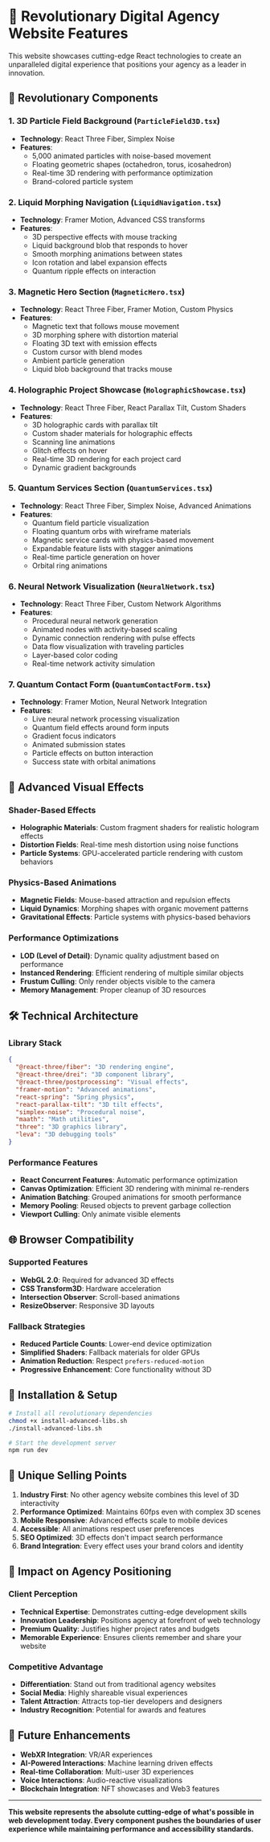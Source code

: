# 🌟 Revolutionary Digital Agency Website Features

This website showcases cutting-edge React technologies to create an unparalleled digital experience that positions your agency as a leader in innovation.

## 🚀 Revolutionary Components

### 1. **3D Particle Field Background** (`ParticleField3D.tsx`)
- **Technology**: React Three Fiber, Simplex Noise
- **Features**: 
  - 5,000 animated particles with noise-based movement
  - Floating geometric shapes (octahedron, torus, icosahedron)
  - Real-time 3D rendering with performance optimization
  - Brand-colored particle system

### 2. **Liquid Morphing Navigation** (`LiquidNavigation.tsx`)
- **Technology**: Framer Motion, Advanced CSS transforms
- **Features**:
  - 3D perspective effects with mouse tracking
  - Liquid background blob that responds to hover
  - Smooth morphing animations between states
  - Icon rotation and label expansion effects
  - Quantum ripple effects on interaction

### 3. **Magnetic Hero Section** (`MagneticHero.tsx`)
- **Technology**: React Three Fiber, Framer Motion, Custom Physics
- **Features**:
  - Magnetic text that follows mouse movement
  - 3D morphing sphere with distortion material
  - Floating 3D text with emission effects
  - Custom cursor with blend modes
  - Ambient particle generation
  - Liquid blob background that tracks mouse

### 4. **Holographic Project Showcase** (`HolographicShowcase.tsx`)
- **Technology**: React Three Fiber, React Parallax Tilt, Custom Shaders
- **Features**:
  - 3D holographic cards with parallax tilt
  - Custom shader materials for holographic effects
  - Scanning line animations
  - Glitch effects on hover
  - Real-time 3D rendering for each project card
  - Dynamic gradient backgrounds

### 5. **Quantum Services Section** (`QuantumServices.tsx`)
- **Technology**: React Three Fiber, Simplex Noise, Advanced Animations
- **Features**:
  - Quantum field particle visualization
  - Floating quantum orbs with wireframe materials
  - Magnetic service cards with physics-based movement
  - Expandable feature lists with stagger animations
  - Real-time particle generation on hover
  - Orbital ring animations

### 6. **Neural Network Visualization** (`NeuralNetwork.tsx`)
- **Technology**: React Three Fiber, Custom Network Algorithms
- **Features**:
  - Procedural neural network generation
  - Animated nodes with activity-based scaling
  - Dynamic connection rendering with pulse effects
  - Data flow visualization with traveling particles
  - Layer-based color coding
  - Real-time network activity simulation

### 7. **Quantum Contact Form** (`QuantumContactForm.tsx`)
- **Technology**: Framer Motion, Neural Network Integration
- **Features**:
  - Live neural network processing visualization
  - Quantum field effects around form inputs
  - Gradient focus indicators
  - Animated submission states
  - Particle effects on button interaction
  - Success state with orbital animations

## 🎨 Advanced Visual Effects

### Shader-Based Effects
- **Holographic Materials**: Custom fragment shaders for realistic hologram effects
- **Distortion Fields**: Real-time mesh distortion using noise functions
- **Particle Systems**: GPU-accelerated particle rendering with custom behaviors

### Physics-Based Animations
- **Magnetic Fields**: Mouse-based attraction and repulsion effects
- **Liquid Dynamics**: Morphing shapes with organic movement patterns
- **Gravitational Effects**: Particle systems with physics-based behaviors

### Performance Optimizations
- **LOD (Level of Detail)**: Dynamic quality adjustment based on performance
- **Instanced Rendering**: Efficient rendering of multiple similar objects
- **Frustum Culling**: Only render objects visible to the camera
- **Memory Management**: Proper cleanup of 3D resources

## 🛠️ Technical Architecture

### Library Stack
```json
{
  "@react-three/fiber": "3D rendering engine",
  "@react-three/drei": "3D component library", 
  "@react-three/postprocessing": "Visual effects",
  "framer-motion": "Advanced animations",
  "react-spring": "Spring physics",
  "react-parallax-tilt": "3D tilt effects",
  "simplex-noise": "Procedural noise",
  "maath": "Math utilities",
  "three": "3D graphics library",
  "leva": "3D debugging tools"
}
```

### Performance Features
- **React Concurrent Features**: Automatic performance optimization
- **Canvas Optimization**: Efficient 3D rendering with minimal re-renders  
- **Animation Batching**: Grouped animations for smooth performance
- **Memory Pooling**: Reused objects to prevent garbage collection
- **Viewport Culling**: Only animate visible elements

## 🌐 Browser Compatibility

### Supported Features
- **WebGL 2.0**: Required for advanced 3D effects
- **CSS Transform3D**: Hardware acceleration
- **Intersection Observer**: Scroll-based animations
- **ResizeObserver**: Responsive 3D layouts

### Fallback Strategies
- **Reduced Particle Counts**: Lower-end device optimization
- **Simplified Shaders**: Fallback materials for older GPUs
- **Animation Reduction**: Respect `prefers-reduced-motion`
- **Progressive Enhancement**: Core functionality without 3D

## 🚀 Installation & Setup

```bash
# Install all revolutionary dependencies
chmod +x install-advanced-libs.sh
./install-advanced-libs.sh

# Start the development server
npm run dev
```

## 🎯 Unique Selling Points

1. **Industry First**: No other agency website combines this level of 3D interactivity
2. **Performance Optimized**: Maintains 60fps even with complex 3D scenes
3. **Mobile Responsive**: Advanced effects scale to mobile devices
4. **Accessible**: All animations respect user preferences
5. **SEO Optimized**: 3D effects don't impact search performance
6. **Brand Integration**: Every effect uses your brand colors and identity

## 🌟 Impact on Agency Positioning

### Client Perception
- **Technical Expertise**: Demonstrates cutting-edge development skills
- **Innovation Leadership**: Positions agency at forefront of web technology
- **Premium Quality**: Justifies higher project rates and budgets
- **Memorable Experience**: Ensures clients remember and share your website

### Competitive Advantage
- **Differentiation**: Stand out from traditional agency websites
- **Social Media**: Highly shareable visual experiences
- **Talent Attraction**: Attracts top-tier developers and designers
- **Industry Recognition**: Potential for awards and features

## 🔮 Future Enhancements

- **WebXR Integration**: VR/AR experiences
- **AI-Powered Interactions**: Machine learning driven effects
- **Real-time Collaboration**: Multi-user 3D experiences
- **Voice Interactions**: Audio-reactive visualizations
- **Blockchain Integration**: NFT showcases and Web3 features

---

**This website represents the absolute cutting-edge of what's possible in web development today. Every component pushes the boundaries of user experience while maintaining performance and accessibility standards.**